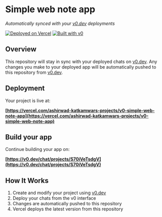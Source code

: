 # Simple web note app

*Automatically synced with your [v0.dev](https://v0.dev) deployments*

[![Deployed on Vercel](https://img.shields.io/badge/Deployed%20on-Vercel-black?style=for-the-badge&logo=vercel)](https://vercel.com/ashirwad-katkamwars-projects/v0-simple-web-note-app)
[![Built with v0](https://img.shields.io/badge/Built%20with-v0.dev-black?style=for-the-badge)](https://v0.dev/chat/projects/S70iVeTsdgV)

## Overview

This repository will stay in sync with your deployed chats on [v0.dev](https://v0.dev).
Any changes you make to your deployed app will be automatically pushed to this repository from [v0.dev](https://v0.dev).

## Deployment

Your project is live at:

**[https://vercel.com/ashirwad-katkamwars-projects/v0-simple-web-note-app](https://vercel.com/ashirwad-katkamwars-projects/v0-simple-web-note-app)**

## Build your app

Continue building your app on:

**[https://v0.dev/chat/projects/S70iVeTsdgV](https://v0.dev/chat/projects/S70iVeTsdgV)**

## How It Works

1. Create and modify your project using [v0.dev](https://v0.dev)
2. Deploy your chats from the v0 interface
3. Changes are automatically pushed to this repository
4. Vercel deploys the latest version from this repository
